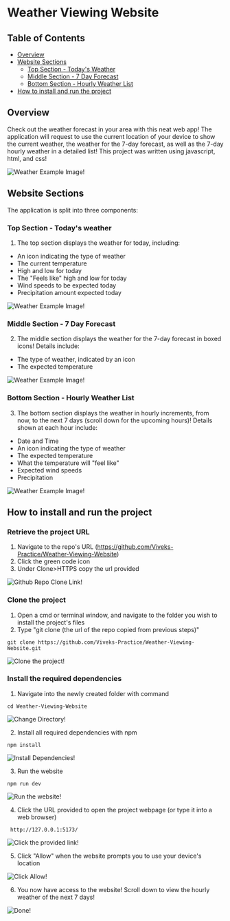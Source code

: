 # Weather Viewing Website

## Table of Contents

- [Overview](#overview)
- [Website Sections](#website-sections)
  - [Top Section - Today's Weather](#top-section---todays-weather)
  - [Middle Section - 7 Day Forecast](#middle-section---7-day-forecast)
  - [Bottom Section - Hourly Weather List](#bottom-section---hourly-weather-list)
- [How to install and run the project](#how-to-install-and-run-the-project)

## Overview

Check out the weather forecast in your area with this neat web app! The application will request to use the current location of your device to show the current weather, the weather for the 7-day forecast, as well as the 7-day hourly weather in a detailed list! This project was written using javascript, html, and css!

![Weather Example Image!](https://github.com/Viveks-Practice/Weather-Viewing-Website/blob/main/images/weather-app-image.png)

## Website Sections

The application is split into three components:

### Top Section - Today's weather

1. The top section displays the weather for today, including:

- An icon indicating the type of weather
- The current temperature
- High and low for today
- The "Feels like" high and low for today
- Wind speeds to be expected today
- Precipitation amount expected today

![Weather Example Image!](https://github.com/Viveks-Practice/Weather-Viewing-Website/blob/main/images/weather-app-first-row.png)

### Middle Section - 7 Day Forecast

2. The middle section displays the weather for the 7-day forecast in boxed icons! Details include:

- The type of weather, indicated by an icon
- The expected temperature

![Weather Example Image!](https://github.com/Viveks-Practice/Weather-Viewing-Website/blob/main/images/weather-app-second-row.png)

### Bottom Section - Hourly Weather List

3. The bottom section displays the weather in hourly increments, from now, to the next 7 days (scroll down for the upcoming hours)! Details shown at each hour include:

- Date and Time
- An icon indicating the type of weather
- The expected temperature
- What the temperature will "feel like"
- Expected wind speeds
- Precipitation

![Weather Example Image!](https://github.com/Viveks-Practice/Weather-Viewing-Website/blob/main/images/weather-app-third-row.png)

## How to install and run the project

### Retrieve the project URL

1. Navigate to the repo's URL (https://github.com/Viveks-Practice/Weather-Viewing-Website)
2. Click the green code icon
3. Under Clone>HTTPS copy the url provided

![Github Repo Clone Link!](https://github.com/Viveks-Practice/Weather-Viewing-Website/blob/main/images/git-clone-image.png)

### Clone the project

1. Open a cmd or terminal window, and navigate to the folder you wish to install the project's files
2. Type "git clone (the url of the repo copied from previous steps)"

```
git clone https://github.com/Viveks-Practice/Weather-Viewing-Website.git
```

![Clone the project!](https://github.com/Viveks-Practice/Weather-Viewing-Website/blob/main/images/git-clone-success.png)

### Install the required dependencies

1. Navigate into the newly created folder with command

```
cd Weather-Viewing-Website
```

![Change Directory!](https://github.com/Viveks-Practice/Weather-Viewing-Website/blob/main/images/cd-weather-viewing-app.png)

2. Install all required dependencies with npm

```
npm install
```

![Install Dependencies!](https://github.com/Viveks-Practice/Weather-Viewing-Website/blob/main/images/install-dependencies.png)

3. Run the website

```
npm run dev
```

![Run the website!](https://github.com/Viveks-Practice/Weather-Viewing-Website/blob/main/images/run-the-program.png)

4. Click the URL provided to open the project webpage (or type it into a web browser)

```
 http://127.0.0.1:5173/
```

![Click the provided link!](https://github.com/Viveks-Practice/Weather-Viewing-Website/blob/main/images/url-provided.png)

5. Click "Allow" when the website prompts you to use your device's location

![Click Allow!](https://github.com/Viveks-Practice/Weather-Viewing-Website/blob/main/images/click-allow.png)

6. You now have access to the website! Scroll down to view the hourly weather of the next 7 days!

![Done!](https://github.com/Viveks-Practice/Weather-Viewing-Website/blob/main/images/done.png)
